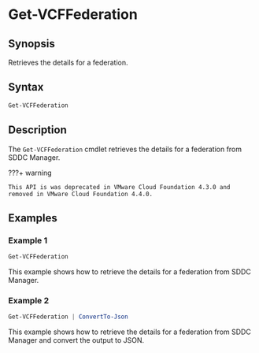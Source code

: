 # Get-VCFFederation

## Synopsis

Retrieves the details for a federation.

## Syntax

```powershell
Get-VCFFederation
```

## Description

The `Get-VCFFederation` cmdlet retrieves the details for a federation from SDDC Manager.

???+ warning

    This API is was deprecated in VMware Cloud Foundation 4.3.0 and removed in VMware Cloud Foundation 4.4.0.

## Examples

### Example 1

```powershell
Get-VCFFederation
```

This example shows how to retrieve the details for a federation from SDDC Manager.

### Example 2

```powershell
Get-VCFFederation | ConvertTo-Json
```

This example shows how to retrieve the details for a federation from SDDC Manager and convert the output to JSON.
